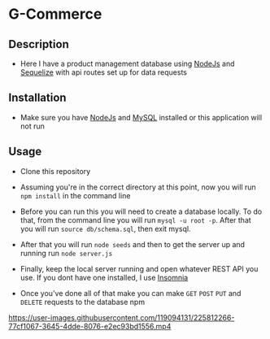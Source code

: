 # G-Commerce 

## Description

- Here I have a product management database using [NodeJs](https://nodejs.org/en/download/) and [Sequelize](https://sequelize.org/api/v6/class/src/sequelize.js~sequelize) with api routes set up for data requests

## Installation 

- Make sure you have [NodeJs](https://nodejs.org/en/download/) and [MySQL](https://dev.mysql.com/downloads/mysql/) installed or this application will not run

## Usage 

- Clone this repository

- Assuming you're in the correct directory at this point, now you will run `npm install` in the command line

- Before you can run this you will need to create a database locally. To do that, from the command line you will run `mysql -u root -p`. After that you will run `source db/schema.sql`, then exit mysql. 

- After that you will run `node seeds` and then to get the server up and running run `node server.js`

- Finally, keep the local server running and open whatever REST API you use. If you dont have one installed, I use [Insomnia](https://insomnia.rest/)

- Once you've done all of that make you can make `GET` `POST` `PUT` and `DELETE` requests to the database npm



https://user-images.githubusercontent.com/119094131/225812266-77cf1067-3645-4dde-8076-e2ec93bd1556.mp4

